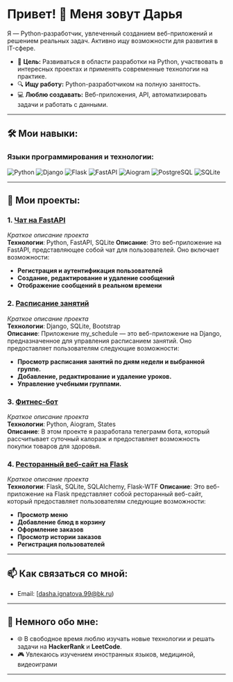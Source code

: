 # Привет! 👋 Меня зовут Дарья

Я — Python-разработчик, увлеченный созданием веб-приложений и решением реальных задач. Активно ищу возможности для развития в IT-сфере.

- 🎯 **Цель:** Развиваться в области разработки на Python, участвовать в интересных проектах и применять современные технологии на практике.
- 🔍 **Ищу работу:** Python-разработчиком на полную занятость.
- 💻 **Люблю создавать:** Веб-приложения, API, автоматизировать задачи и работать с данными.

---

## 🛠️ Мои навыки:

### Языки программирования и технологии:
![Python](https://img.shields.io/badge/Python-3776AB?style=for-the-badge&logo=python&logoColor=white)
![Django](https://img.shields.io/badge/Django-092E20?style=for-the-badge&logo=django&logoColor=white)
![Flask](https://img.shields.io/badge/Flask-000000?style=for-the-badge&logo=flask&logoColor=white)
![FastAPI](https://img.shields.io/badge/FastAPI-009688?style=for-the-badge&logo=fastapi&logoColor=white)
![Aiogram](https://img.shields.io/badge/Aiogram-009688?style=for-the-badge&logo=telegram&logoColor=white)
![PostgreSQL](https://img.shields.io/badge/PostgreSQL-336791?style=for-the-badge&logo=postgresql&logoColor=white)
![SQLite](https://img.shields.io/badge/SQLite-07405E?style=for-the-badge&logo=sqlite&logoColor=white)

---

## 🌟 Мои проекты:

### 1. [Чат на FastAPI](https://github.com/Kaishivee/blog_app.git)
_Краткое описание проекта_  
**Технологии**: Python, FastAPI, SQLite 
**Описание**: Это веб-приложение на FastAPI, представляющее собой чат для пользователей. Оно включает возможности: 
- **Регистрация и аутентификация пользователей**
- **Создание, редактирование и удаление сообщений**
- **Отображение сообщений в реальном времени**

### 2. [Расписание занятий](https://github.com/Kaishivee/schedule_app.git)
_Краткое описание проекта_  
**Технологии**: Django, SQLite, Bootstrap  
**Описание**: Приложение my_schedule — это веб-приложение на Django, предназначенное для управления расписанием занятий. 
Оно предоставляет пользователям следующие возможности:
- **Просмотр расписания занятий по дням недели и выбранной группе.**
- **Добавление, редактирование и удаление уроков.**
- **Управление учебными группами.**

### 3. [Фитнес-бот](https://github.com/Kaishivee/fitness_bot.git)
_Краткое описание проекта_  
**Технологии**: Python, Aiogram, States  
**Описание**: В этом проекте я разработала телеграмм бота, который рассчитывает суточный калораж и предоставляет возможность покупки товаров для здоровья.

### 4. [Ресторанный веб-сайт на Flask](https://github.com/Kaishivee/menu_app.git)
_Краткое описание проекта_  
**Технологии**: Flask, SQLite, SQLAlchemy, Flask-WTF 
**Описание**: Это веб-приложение на Flask представляет собой ресторанный веб-сайт, который предоставляет пользователям следующие возможности:
- **Просмотр меню**
- **Добавление блюд в корзину**
- **Оформление заказов**
- **Просмотр истории заказов**
- **Регистрация пользователей**


---

## 📫 Как связаться со мной:

- Email: [dasha.ignatova.99@bk.ru)

---


## 👀 Немного обо мне:
- 🌐 В свободное время люблю изучать новые технологии и решать задачи на **HackerRank** и **LeetCode**.
- 🎮 Увлекаюсь изучением иностранных языков, медициной, видеоиграми 
  
---
